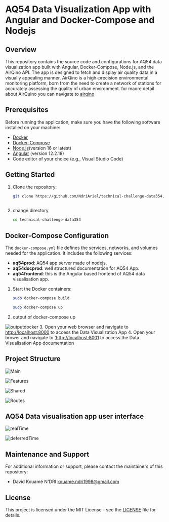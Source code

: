# AQ54 Data Visualization App with Angular and Docker-Compose and Nodejs

## Overview

This repository contains the source code and configurations for AQ54 data visualization app built with Angular, Docker-Compose,
 Node.js, and the AirQino API. The app is designed to fetch and display air quality data in a visually appealing manner.
 AirQino is a high-precision environmental monitoring platform, born from the need to create a network of stations for accurately assessing the quality of urban environment.
 for maore detail about AirQuino you can navigate to [airqino](https://www.airqino.it)

## Prerequisites

Before running the application, make sure you have the following software installed on your machine:

- [Docker](https://www.docker.com/)
- [Docker-Compose](https://docs.docker.com/compose/)
- [Node.js](https://nodejs.org/)(version 16 or latest)
- [Angular](https://github.com/angular/angular-cli) (version 12.2.18)
- Code editor of your choice (e.g., Visual Studio Code)  

## Getting Started

1. Clone the repository:

   ```bash
   git clone https://github.com/NdriAriel/technical-challenge-data354.git
  
   ````

2. change directory

   ```bash
   cd technical-challenge-data354
   ```

## Docker-Compose Configuration

The `docker-compose.yml` file defines the services, networks, and volumes needed for the application. It includes the following services:

- **aq54prod**: AQ54 app server made of  nodejs.
- **aq54docprod**: well structured documentation for AQ54 App.
- **aq54frontend**: this is the Angular based frontend of AQ54 data visualisation app.
  
1. Start the Docker containers:

   ```bash
   sudo docker-compose build 

   sudo docker-compose up 
   ```

2. output of docker-compose up

![outputdocker](./images/dockerlog.png)
3. Open your web browser and navigate to [http://localhost:8000](http://localhost:8000) to access the Data Visualization App
4. Open your brower and navigate to ['http://localhost:8001](http://localhost:8001) to access the Data Visualisation App    documentation

## Project Structure  

![Main](./images/image.png)

![Features](./images/imagef.png)  

![Shared](./images/image-1.png)

![Routes](./images/imager.png)

## AQ54 Data visualisation app user interface

![realTime](./images/image-realtime.png)

![ deferredTime](./images/imagedf.png)  

## Maintenance and Support

For additional information or support, please contact the maintainers of this repository:

- David Kouamé N'DRI <kouame.ndri1998@gmail.com>

## License

This project is licensed under the MIT License - see the [LICENSE](LICENSE) file for details.

